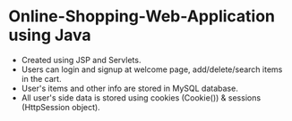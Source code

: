 # Online-Shopping-Web-Application using Java
<ul>
<li>Created using JSP and Servlets.<br></li>
<li>Users can login and signup at welcome page, add/delete/search items in the cart.<br></li>
<li>User's items and other info are stored in MySQL database.<br></li>
<li>All user's side data is stored using cookies (Cookie()) & sessions (HttpSession object).</li>
</ul>
